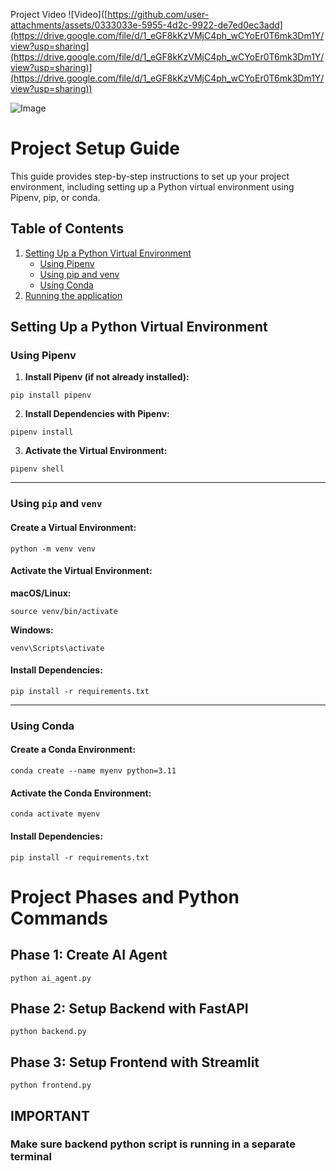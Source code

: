 Project Video
![Video]([https://github.com/user-attachments/assets/0333033e-5955-4d2c-9922-de7ed0ec3add](https://drive.google.com/file/d/1_eGF8kKzVMjC4ph_wCYoEr0T6mk3Dm1Y/view?usp=sharing](https://drive.google.com/file/d/1_eGF8kKzVMjC4ph_wCYoEr0T6mk3Dm1Y/view?usp=sharing)](https://drive.google.com/file/d/1_eGF8kKzVMjC4ph_wCYoEr0T6mk3Dm1Y/view?usp=sharing))


![Image](https://github.com/user-attachments/assets/0333033e-5955-4d2c-9922-de7ed0ec3add)




# Project Setup Guide

This guide provides step-by-step instructions to set up your project environment, including setting up a Python virtual environment using Pipenv, pip, or conda.

## Table of Contents

1. [Setting Up a Python Virtual Environment](#setting-up-a-python-virtual-environment)
   - [Using Pipenv](#using-pipenv)
   - [Using pip and venv](#using-pip-and-venv)
   - [Using Conda](#using-conda)
2. [Running the application](#project-phases-and-python-commands)


## Setting Up a Python Virtual Environment

### Using Pipenv
1. **Install Pipenv (if not already installed):**  
```
pip install pipenv
```

2. **Install Dependencies with Pipenv:** 

```
pipenv install
```

3. **Activate the Virtual Environment:** 

```
pipenv shell
```

---

### Using `pip` and `venv`
#### Create a Virtual Environment:
```
python -m venv venv
```

#### Activate the Virtual Environment:
**macOS/Linux:**
```
source venv/bin/activate
```

**Windows:**
```
venv\Scripts\activate
```

#### Install Dependencies:
```
pip install -r requirements.txt
```

---

### Using Conda
#### Create a Conda Environment:
```
conda create --name myenv python=3.11
```

#### Activate the Conda Environment:
```
conda activate myenv
```

#### Install Dependencies:
```
pip install -r requirements.txt
```


# Project Phases and Python Commands

## Phase 1: Create AI Agent
```
python ai_agent.py
```

## Phase 2: Setup Backend with FastAPI
```
python backend.py
```

## Phase 3: Setup Frontend with Streamlit
```
python frontend.py
```

## IMPORTANT
### Make sure backend python script is running in a separate terminal



